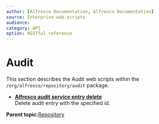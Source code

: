 ```yaml
---
author: [Alfresco Documentation, Alfresco Documentation]
source: Enterprise web scripts
audience: 
category: API
option: RESTful reference
---
```


# Audit

This section describes the Audit web scripts within the `/org/alfresco/repository/audit` package.

-   **[Alfresco audit service entry delete](../references/RESTful-AuditEntryDelete.md)**  
 Delete audit entry with the specified id.

**Parent topic:**[Repository](../references/RESTful-Repository.md)


